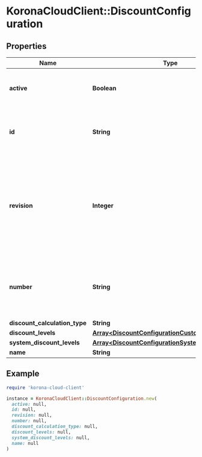 # KoronaCloudClient::DiscountConfiguration

## Properties

| Name | Type | Description | Notes |
| ---- | ---- | ----------- | ----- |
| **active** | **Boolean** | indicates whether the object is active for use or not | [optional][readonly] |
| **id** | **String** | global object uuid (xxxxxxxx-xxxx-xxxx-xxxx-xxxxxxxxxxxx) | [optional] |
| **revision** | **Integer** | the revision number of the object. revision numbers are unique per object-type. there is is no object of the same type with identical revision numbers. | [optional][readonly] |
| **number** | **String** | number of the object, like it is set in backoffice; will be removed when active&#x3D;false | [optional] |
| **discount_calculation_type** | **String** |  | [optional] |
| **discount_levels** | [**Array&lt;DiscountConfigurationCustomDiscountLevel&gt;**](DiscountConfigurationCustomDiscountLevel.md) |  | [optional] |
| **system_discount_levels** | [**Array&lt;DiscountConfigurationSystemDiscountLevel&gt;**](DiscountConfigurationSystemDiscountLevel.md) |  | [optional] |
| **name** | **String** |  | [optional] |

## Example

```ruby
require 'korona-cloud-client'

instance = KoronaCloudClient::DiscountConfiguration.new(
  active: null,
  id: null,
  revision: null,
  number: null,
  discount_calculation_type: null,
  discount_levels: null,
  system_discount_levels: null,
  name: null
)
```

